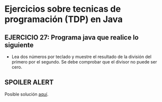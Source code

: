 # Ejercicios sobre tecnicas de programación (TDP) en Java

## EJERCICIO 27: Programa java que realice lo siguiente

* Lea dos números por teclado y muestre el resultado de la división del primero por el segundo. Se debe comprobar que el divisor no puede ser cero.

## SPOILER ALERT

Posible solución [aquí](http://puntocomnoesunlenguaje.blogspot.com.es/2012/10/java-ejercicios-estructura-condicional-3.html).
